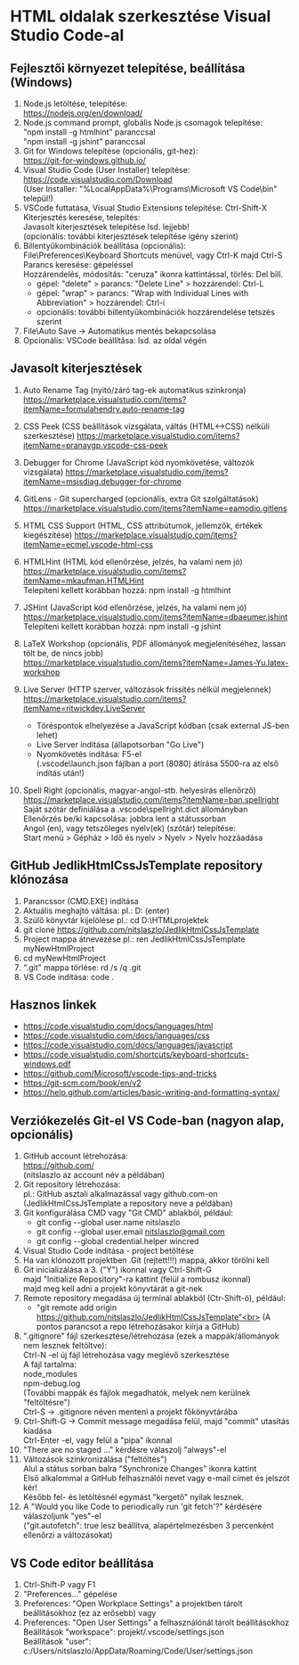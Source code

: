 # HTML oldalak szerkesztése Visual Studio Code-al

## Fejlesztői környezet telepítése, beállítása (Windows)

1. Node.js letöltése, telepítése:  
    <https://nodejs.org/en/download/>
2. Node.js command prompt, globális Node.js csomagok telepítése:  
    "npm install -g htmlhint" paranccsal  
    "npm install -g jshint" paranccsal
3. Git for Windows telepítése (opcionális, git-hez):  
    <https://git-for-windows.github.io/>
4. Visual Studio Code (User Installer) telepítése:  
    <https://code.visualstudio.com/Download>  
    (User Installer: "%LocalAppData%\Programs\Microsoft VS Code\bin" települ!)
5. VSCode futtatása, Visual Studio Extensions telepítése: Ctrl-Shift-X  
    Kiterjesztés keresése, telepítés:  
    Javasolt kiterjesztések telepítése lsd. lejjebb!  
    (opcionális: további kiterjesztések telepítése igény szerint)
6. Billentyűkombinációk beállítása (opcionális):  
    File\Preferences\Keyboard Shortcuts menüvel, vagy Ctrl-K majd Ctrl-S  
    Parancs keresése: gépeléssel  
    Hozzárendelés, módosítás: "ceruza" ikonra kattintással, törlés: Del bill.  
    - gépel: "delete" > parancs: "Delete Line" > hozzárendel: Ctrl-L
    - gépel: "wrap" > parancs: "Wrap with Individual Lines with Abbreviation" > hozzárendel: Ctrl-í
    - opcionális: további billentyűkombinációk hozzárendelése tetszés szerint
7. File\Auto Save -> Automatikus mentés bekapcsolása
8. Opcionális: VSCode beállítása: lsd. az oldal végén

## Javasolt kiterjesztések

1. Auto Rename Tag  (nyitó/záró tag-ek automatikus szinkronja)
   <https://marketplace.visualstudio.com/items?itemName=formulahendry.auto-rename-tag>

2. CSS Peek  (CSS beállítások vizsgálata, váltás (HTML<->CSS) nélküli szerkesztése)
   <https://marketplace.visualstudio.com/items?itemName=pranaygp.vscode-css-peek>

3. Debugger for Chrome (JavaScript kód nyomkövetése, változók vizsgálata)
   <https://marketplace.visualstudio.com/items?itemName=msjsdiag.debugger-for-chrome>

4. GitLens - Git supercharged (opcionális, extra Git szolgáltatások)<br>
   <https://marketplace.visualstudio.com/items?itemName=eamodio.gitlens>

5. HTML CSS Support  (HTML, CSS attribútumok, jellemzők, értékek kiegészítése)
   <https://marketplace.visualstudio.com/items?itemName=ecmel.vscode-html-css>

6. HTMLHint (HTML kód ellenőrzése, jelzés, ha valami nem jó)
   <https://marketplace.visualstudio.com/items?itemName=mkaufman.HTMLHint>  
    Telepíteni kellett korábban hozzá: npm install -g htmlhint

7. JSHint (JavaScript kód ellenőrzése, jelzés, ha valami nem jó)
   <https://marketplace.visualstudio.com/items?itemName=dbaeumer.jshint>  
   Telepíteni kellett korábban hozzá: npm install -g jshint

8. LaTeX Workshop (opcionális, PDF állományok megjelenítéséhez, lassan tölt be, de nincs jobb)<br>
    <https://marketplace.visualstudio.com/items?itemName=James-Yu.latex-workshop>

9. Live Server (HTTP szerver, változások frissítés nélkül megjelennek)
    <https://marketplace.visualstudio.com/items?itemName=ritwickdey.LiveServer>  
    - Töréspontok elhelyezése a JavaScript kódban (csak external JS-ben lehet)
    - Live Server indítása (állapotsorban "Go Live")
    - Nyomkövetés indítása: F5-el  
      (.vscode\launch.json fájlban a port (8080) átírása 5500-ra az első indítás után!)

10. Spell Right (opcionális, magyar-angol-stb. helyesírás ellenőrző)<br>
    <https://marketplace.visualstudio.com/items?itemName=ban.spellright><br>
    Saját szótár definiálása a .vscode\spellright.dict állományban<br>
    Ellenőrzés be/ki kapcsolása: jobbra lent a státussorban<br>
    Angol (en), vagy tetszőleges nyelv(ek) (szótár) telepítése:<br>
    Start menü > Gépház > Idő és nyelv > Nyelv > Nyelv hozzáadása

## GitHub JedlikHtmlCssJsTemplate repository klónozása

1. Parancssor (CMD.EXE) indítása
2. Aktuális meghajtó váltása: pl.: D: (enter)
3. Szülő könyvtár kijelölése pl.: cd D:\HTMLprojektek
4. git clone <https://github.com/nitslaszlo/JedlikHtmlCssJsTemplate>
5. Project mappa átnevezése pl.: ren JedlikHtmlCssJsTemplate myNewHtmlProject
6. cd myNewHtmlProject
7. ".git" mappa törlése: rd /s /q .git
8. VS Code indítása: code .

## Hasznos linkek

- <https://code.visualstudio.com/docs/languages/html>
- <https://code.visualstudio.com/docs/languages/css>
- <https://code.visualstudio.com/docs/languages/javascript>
- <https://code.visualstudio.com/shortcuts/keyboard-shortcuts-windows.pdf>
- <https://github.com/Microsoft/vscode-tips-and-tricks>
- <https://git-scm.com/book/en/v2>
- <https://help.github.com/articles/basic-writing-and-formatting-syntax/>

## Verziókezelés Git-el VS Code-ban (nagyon alap, opcionális)
1. GitHub account létrehozása:<br>
   https://github.com/<br>
   (nitslaszlo az account név a példában)
2. Git repository létrehozása:<br>
   pl.: GitHub asztali alkalmazással vagy github.com-on<br>
   (JedlikHtmlCssJsTemplate a repository neve a példában)
3. Git konfigurálása CMD vagy "Git CMD" ablakból, például:
   - git config --global user.name nitslaszlo
   - git config --global user.email nitslaszlo@gmail.com
   - git config --global credential.helper wincred
4. Visual Studio Code indítása - project betöltése
5. Ha van klónozott projektben .Git (rejtett!!!) mappa, akkor törölni kell
6. Git inicializálása a 3. ("Y") ikonnal vagy Ctrl-Shift-G<br>
   majd "Initialize Repository"-ra kattint (felül a rombusz ikonnal)<br>
   majd meg kell adni a projekt könyvtárát a git-nek
7. Remote repository megadása új terminál ablakból (Ctr-Shift-ö), például:
   - "git remote add origin https://github.com/nitslaszlo/JedlikHtmlCssJsTemplate"<br>
   (A pontos parancsot a repo létrehozásakor kiírja a GitHub)   
8. ".gitignore" fájl szerkesztése/létrehozása (ezek a mappák/állományok nem lesznek feltöltve):<br>
   Ctrl-N -el új fájl létrehozása vagy meglévő szerkesztése<br>
   A fájl tartalma:<br>
   node_modules<br>
   npm-debug.log<br>
   (További mappák és fájlok megadhatók, melyek nem kerülnek "feltöltésre")<br>
   Ctrl-S -> .gitignore néven menteni a projekt főkönyvtárába
9. Ctrl-Shift-G -> Commit message megadása felül, majd "commit" utasítás kiadása<br>
   Ctrl-Enter -el, vagy felül a "pipa" ikonnal<br>
10. "There are no staged ..." kérdésre válaszolj "always"-el
11. Változások szinkronizálása ("feltöltés")<br>
    Alul a státus sorban balra "Synchronize Changes" ikonra kattint<br>
    Első alkalommal a GitHub felhasználói nevet vagy e-mail címet és jelszót kér!<br>
    Később fel- és letöltésnél egymást "kergető" nyilak lesznek.
12. A "Would you like Code to periodically run 'git fetch'?"  kérdésére válaszoljunk "yes"-el<br>                    ("git.autofetch": true lesz beállítva, alapértelmezésben 3 percenként ellenőrzi a változásokat)


## VS Code editor beállítása

1. Ctrl-Shift-P vagy F1
2. "Preferences..." gépelése
3. Preferences: "Open Workplace Settings" a projektben tárolt beállításokhoz (ez az erősebb) vagy
4. Preferences: "Open User Settings" a felhasználónál tárolt beállításokhoz  
   Beállítások "workspace": projekt/.vscode/settings.json  
   Beállítások "user": c:/Users/nitslaszlo/AppData/Roaming/Code/User/settings.json
